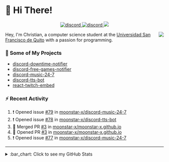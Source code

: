 # :wave: Hi There!

<p align="center">
  <a href="https://discord.gg/mhj3Zsv">
    <img alt="discord" src="https://img.shields.io/discord/730998659008823296.svg?label=&logo=discord&logoColor=ffffff&color=7389D8&labelColor=6A7EC2"/>
  </a>
  <a href="https://twitter.com/moonstar_x99">
    <img alt="discord" src="https://img.shields.io/twitter/follow/moonstar_x99?label=Follow%20Me%21&style=social"/>
  </a>
  <a href="https://badges.pufler.dev">
    <img src="https://badges.pufler.dev/visits/moonstar-x/moonstar-x?style=flat&logo=github">
  </a>
</p>

<img align="right" src="https://media.tenor.com/images/cb8fb20986aac7eef75c8ce6bc3997c0/tenor.gif" />

Hey, I'm Christian, a computer science student at the [Universidad San Francisco de Quito](http://www.usfq.edu.ec/Paginas/Inicio.aspx) with a passion for programming.

### :rocket: Some of My Projects

* [discord-downtime-notifier](https://github.com/moonstar-x/discord-downtime-notifier)
* [discord-free-games-notifier](https://github.com/moonstar-x/discord-free-games-notifier)
* [discord-music-24-7](https://github.com/moonstar-x/discord-music-24-7)
* [discord-tts-bot](https://github.com/moonstar-x/discord-tts-bot)
* [react-twitch-embed](https://github.com/moonstar-x/react-twitch-embed)

### :zap: Recent Activity

<!--START_SECTION:activity-->
1. ❗️ Opened issue [#79](https://github.com/moonstar-x/discord-music-24-7/issues/79) in [moonstar-x/discord-music-24-7](https://github.com/moonstar-x/discord-music-24-7)
2. ❗️ Opened issue [#78](https://github.com/moonstar-x/discord-tts-bot/issues/78) in [moonstar-x/discord-tts-bot](https://github.com/moonstar-x/discord-tts-bot)
3. 🎉 Merged PR [#3](https://github.com/moonstar-x/moonstar-x.github.io/pull/3) in [moonstar-x/moonstar-x.github.io](https://github.com/moonstar-x/moonstar-x.github.io)
4. 💪 Opened PR [#3](https://github.com/moonstar-x/moonstar-x.github.io/pull/3) in [moonstar-x/moonstar-x.github.io](https://github.com/moonstar-x/moonstar-x.github.io)
5. ❗️ Opened issue [#77](https://github.com/moonstar-x/discord-music-24-7/issues/77) in [moonstar-x/discord-music-24-7](https://github.com/moonstar-x/discord-music-24-7)
<!--END_SECTION:activity-->

---

<details>
  <summary>
    :bar_chart: Click to see my GitHub Stats
  </summary>
  <p align="center">
    <br>
    <img alt="GitHub Stats" src="https://github-readme-stats.vercel.app/api?username=moonstar-x&count_private=true&show_icons=true&theme=dracula" />
    <br>
    <img alt="GitHub Top Languages" src="https://github-readme-stats.vercel.app/api/top-langs/?username=moonstar-x&layout=compact&theme=dracula" />
  </p>
</details>
